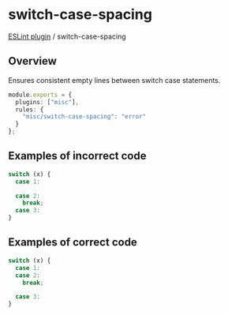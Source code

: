 # switch-case-spacing

[ESLint plugin](https://ilyub.github.io/eslint-plugin-misc/) / switch-case-spacing

## Overview

Ensures consistent empty lines between switch case statements.

```ts
module.exports = {
  plugins: ["misc"],
  rules: {
    "misc/switch-case-spacing": "error"
  }
};
```

## Examples of incorrect code

```ts
switch (x) {
  case 1:

  case 2:
    break;
  case 3:
}
```

## Examples of correct code

```ts
switch (x) {
  case 1:
  case 2:
    break;

  case 3:
}
```